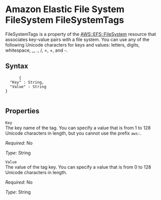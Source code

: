 Amazon Elastic File System FileSystem FileSystemTags
====================================================

FileSystemTags is a property of the [AWS::EFS::FileSystem](aws-resource-efs-filesystem.html "AWS::EFS::FileSystem") resource that associates key-value pairs with a file system. You can use any of the following Unicode characters for keys and values: letters, digits, whitespace, \_, ., /, =, +, and -.

Syntax
------

``` {.programlisting}
      {
  "Key" : String,
  "Value" : String
}
    
```

Properties
----------

 `Key`   
The key name of the tag. You can specify a value that is from 1 to 128 Unicode characters in length, but you cannot use the prefix `aws:`.

*Required*: No

*Type*: String

 `Value`   
The value of the tag key. You can specify a value that is from 0 to 128 Unicode characters in length.

*Required*: No

*Type*: String


